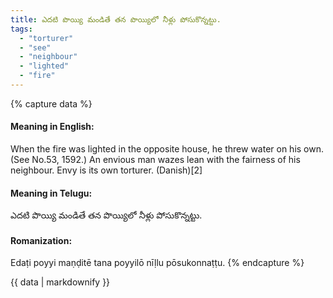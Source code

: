 ```yaml
---
title: ఎదటి పొయ్యి మండితే తన పొయ్యిలో నీళ్లు పోసుకొన్నట్టు.
tags:
  - "torturer"
  - "see"
  - "neighbour"
  - "lighted"
  - "fire"
---
```


{% capture data %}
#### Meaning in English:
When the fire was lighted in the opposite house, he threw water on his own.
(See No.53, 1592.)
An envious man wazes lean with the fairness of his neighbour.
Envy is its own torturer. (Danish)[2]

#### Meaning in Telugu:
ఎదటి పొయ్యి మండితే తన పొయ్యిలో నీళ్లు పోసుకొన్నట్టు.

#### Romanization:
Edaṭi poyyi maṇḍitē tana poyyilō nīḷlu pōsukonnaṭṭu.
{% endcapture %}

{{ data | markdownify }}


